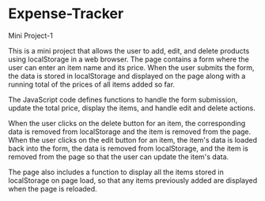 # Expense-Tracker
Mini Project-1

This is a mini project that allows the user to add, edit, and delete products using localStorage in a web browser. The page contains a form where the user can enter an item name and its price. When the user submits the form, the data is stored in localStorage and displayed on the page along with a running total of the prices of all items added so far.

The JavaScript code defines functions to handle the form submission, update the total price, display the items, and handle edit and delete actions.

When the user clicks on the delete button for an item, the corresponding data is removed from localStorage and the item is removed from the page. When the user clicks on the edit button for an item, the item's data is loaded back into the form, the data is removed from localStorage, and the item is removed from the page so that the user can update the item's data.

The page also includes a function to display all the items stored in localStorage on page load, so that any items previously added are displayed when the page is reloaded.
